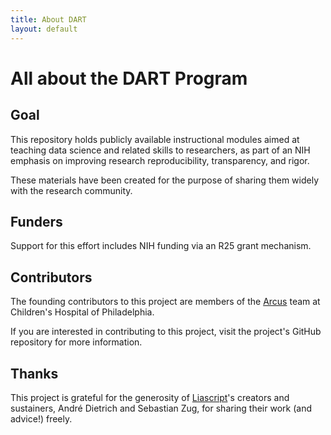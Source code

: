```yaml
---
title: About DART
layout: default
---
```


# All about the DART Program

## Goal

This repository holds publicly available instructional modules aimed at teaching data science and related skills to researchers, as part of an NIH emphasis on improving research reproducibility, transparency, and rigor.

These materials have been created for the purpose of sharing them widely with the research community.  

## Funders

Support for this effort includes NIH funding via an R25 grant mechanism.

## Contributors

The founding contributors to this project are members of the [Arcus](https://arcus.chop.edu) team at Children's Hospital of Philadelphia.

If you are interested in contributing to this project, visit the project's GitHub repository for more information.

## Thanks

This project is grateful for the generosity of [Liascript](https://github.com/LiaScript)'s creators and sustainers, André Dietrich and Sebastian Zug, for sharing their work (and advice!) freely.
